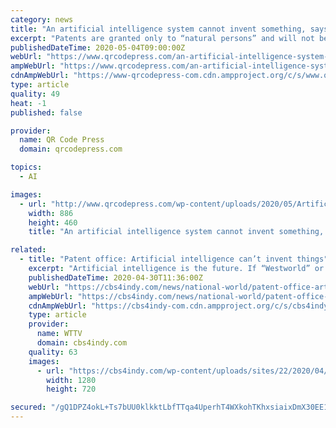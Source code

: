 ```yaml
---
category: news
title: "An artificial intelligence system cannot invent something, says US Patent Office ruling"
excerpt: "Patents are granted only to “natural persons” and will not be issued to AI-made creations. The US Patent Office has published a new ruling saying that its"
publishedDateTime: 2020-05-04T09:00:00Z
webUrl: "https://www.qrcodepress.com/an-artificial-intelligence-system-cannot-invent-something-says-us-patent-office-ruling/8537851/"
ampWebUrl: "https://www.qrcodepress.com/an-artificial-intelligence-system-cannot-invent-something-says-us-patent-office-ruling/8537851/amp/"
cdnAmpWebUrl: "https://www-qrcodepress-com.cdn.ampproject.org/c/s/www.qrcodepress.com/an-artificial-intelligence-system-cannot-invent-something-says-us-patent-office-ruling/8537851/amp/"
type: article
quality: 49
heat: -1
published: false

provider:
  name: QR Code Press
  domain: qrcodepress.com

topics:
  - AI

images:
  - url: "http://www.qrcodepress.com/wp-content/uploads/2020/05/Artificial-intelligence-system-Robot-with-Computer.jpg"
    width: 886
    height: 460
    title: "An artificial intelligence system cannot invent something, says US Patent Office ruling"

related:
  - title: "Patent office: Artificial intelligence can’t invent things"
    excerpt: "Artificial intelligence is the future. If “Westworld” or “Black Mirror” are to be believed, there will soon come a day when the computers rule us all. But for now, an"
    publishedDateTime: 2020-04-30T11:36:00Z
    webUrl: "https://cbs4indy.com/news/national-world/patent-office-artificial-intelligence-cant-invent-things/"
    ampWebUrl: "https://cbs4indy.com/news/national-world/patent-office-artificial-intelligence-cant-invent-things/amp/"
    cdnAmpWebUrl: "https://cbs4indy-com.cdn.ampproject.org/c/s/cbs4indy.com/news/national-world/patent-office-artificial-intelligence-cant-invent-things/amp/"
    type: article
    provider:
      name: WTTV
      domain: cbs4indy.com
    quality: 63
    images:
      - url: "https://cbs4indy.com/wp-content/uploads/sites/22/2020/04/GettyImages-476176424.jpg?w=1024&h=683&crop=1&resize=1280,720"
        width: 1280
        height: 720

secured: "/gQ1DPZ4okL+Ts7bUU0klkktLbfTTqa4UperhT4WXkohTKhxsiaixDmX30EE1cEUOWxzvxMSTuZ6mm741+C6O6I9brjo6NW9KTAdmmkw126JAP+XtS+Tj93Yh3skIVhzpZTmFIf/VhGMzMeP4bNXdC8uy1xuFFfvD3yiWudNdx2wyYglYVE0Hax8hUA1xmIXnGXOuvvu51dnUWJzuXT49SHWthpz9cxqapnkh9DH5p2vBF9F93jPNGd1CVXbU5s5ziINMAZpSSMVFVAfYcco7Z9T0YCm+B7s2QQsT3SqNhvvgn6hkDFjN+9nxdRTRM7r;g2cq+tXdod9jYqRx+YD82Q=="
---
```


